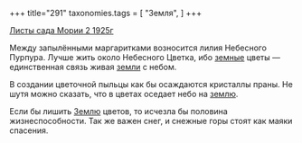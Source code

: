+++
title="291"
taxonomies.tags = [
 "Земля",
]
+++

[Листы сада Мории 2 1925г](/agni/1925)

Между запылёнными маргаритками возносится лилия Небесного Пурпура. Лучше жить около Небесного Цветка, ибо [земные](/tags/Земля) цветы — единственная связь живая [земли](/tags/Земля) с небом.   

В создании цветочной пыльцы как бы осаждаются кристаллы праны. Не шутя можно сказать, что в цветах оседает небо на [землю](/tags/Земля).   

Если бы лишить [Землю](/tags/Земля) цветов, то исчезла бы половина жизнеспособности. Так же важен снег, и снежные горы стоят как маяки спасения.   

